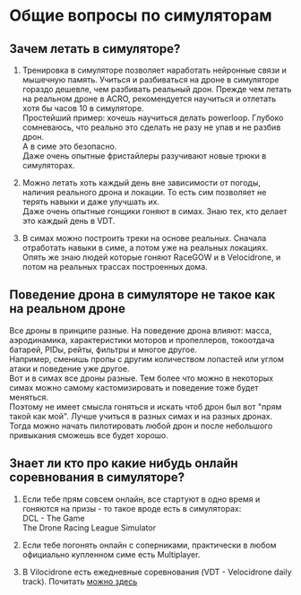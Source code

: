 # Общие вопросы по симуляторам

## Зачем летать в симуляторе?
1. Тренировка в симуляторе позволяет наработать нейронные связи и мышечную память.  Учиться и разбиваться на дроне в симуляторе гораздо дешевле, чем разбивать реальный дрон. Прежде чем летать на реальном дроне в ACRO, рекомендуется научиться и отлетать хотя бы часов 10 в симуляторе.   
Простейший пример: хочешь научиться делать powerloop. Глубоко сомневаюсь, что реально это сделать не разу не упав и не разбив дрон.  
А в симе это безопасно.  
Даже очень опытные фристайлеры разучивают новые трюки в симуляторах.  

2. Можно летать хоть каждый день вне зависимости от погоды, наличия реального дрона и локации. То есть сим позволяет не терять навыки и даже улучшать их.  
Даже очень опытные гонщики гоняют в симах. Знаю тех, кто делает это каждый день в VDT.  
3. В симах можно построить треки на основе реальных. Сначала отработать навыки в симе, а потом уже на реальных локациях.  
Опять же знаю людей которые гоняют RaceGOW и в Velocidrone, и потом на реальных трассах построенных дома.  

## Поведение дрона в симуляторе не такое как на реальном дроне
Все дроны в принципе разные. На поведение дрона влияют: масса, аэродинамика, характеристики моторов и пропеллеров, токоотдача батарей, PIDы, рейты, фильтры и многое другое.  
Например, сменишь пропы с другим количеством лопастей или углом атаки и поведение уже другое.  
Вот и в симах все дроны разные. Тем более что можно в некоторых симах можно самому кастомизировать и поведение тоже будет меняться.  
Поэтому не имеет смысла гоняться и искать чтоб дрон был вот "прям такой как мой". Лучше учиться в разных симах и на разных дронах. Тогда можно начать пилотировать любой дрон и после небольшого привыкания сможешь все будет хорошо.  

## Знает ли кто про какие нибудь онлайн соревнования в симуляторе?
1. Если тебе прям совсем онлайн, все стартуют в одно время и гоняются на призы - то такое вроде есть в симуляторах:  
DCL - The Game  
The Drone Racing League Simulator  

2. Если тебе погонять онлайн с соперниками, практически в любом официально купленном симе есть Multiplayer.  

3. В Vilocidrone есть ежедневные соревнования (VDT - Velocidrone daily track). Почитать [можно здесь](Velocidrone.md) 
